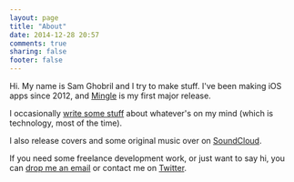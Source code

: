 ```yaml
---
layout: page
title: "About"
date: 2014-12-28 20:57
comments: true
sharing: false
footer: false
---
```

Hi. My name is Sam Ghobril and I try to make stuff. I've been making iOS apps since 2012, and [Mingle](http://samghobril.com/mingle/) is my first major release.

I occasionally [write some stuff](http://samghobril.com/blog/) about whatever's on my mind (which is technology, most of the time).

I also release covers and some original music over on [SoundCloud](http://soundcloud.com/samghobril).

If you need some freelance development work, or just want to say hi, you can [drop me an email](mailto://samghobril@gmail.com) or contact me on [Twitter](http://twitter.com/samghobril).